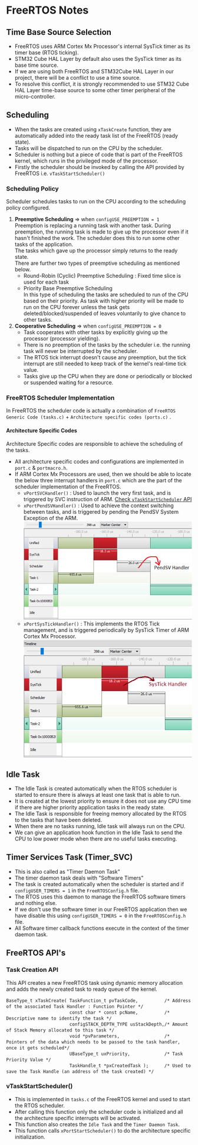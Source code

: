 # FreeRTOS Notes

## Time Base Source Selection
* FreeRTOS uses ARM Cortex Mx Processor's internal SysTick timer as its timer base (RTOS ticking).  
* STM32 Cube HAL Layer by default also uses the SysTick timer as its base time source.  
* If we are using both FreeRTOS and STM32Cube HAL Layer in our project, there will be a conflict to use a time source.  
* To resolve this conflict, it is strongly recommended to use STM32 Cube HAL Layer time-base source to some other timer peripheral of the micro-controller.  


## Scheduling
* When the tasks are created using `xTaskCreate` function, they are automatically added into the ready task list of the FreeRTOS (ready state).  
* Tasks will be dispatched to run on the CPU by the scheduler.  
* Scheduler is nothing but a piece of code that is part of the FreeRTOS kernel, which runs in the privileged mode of the processor.  
* Firstly the scheduler should be invoked by calling the API provided by FreeRTOS i.e. `vTaskStartScheduler()`  

### Scheduling Policy
Scheduler schedules tasks to run on the CPU according to the scheduling policy configured.  
1) **Preemptive Scheduling** => when `configUSE_PREEMPTION = 1 `  
   Preemption is replacing a running task with another task. During preemption, the running task is made to give up the processor even if it hasn't finished the work. The scheduler does this to run some other tasks of the application.  
   The tasks which gave up the processor simply returns to the ready state.  
   There are further two types of preemptive scheduling as mentioned below.  
   * Round-Robin (Cyclic) Preemptive Scheduling : Fixed time slice is used for each task  
   * Priority Base Preemptive Scheduling  
     In this type of scheduling the tasks are scheduled to run of the CPU based on their priority. As task with higher priority will be made to run on the CPU forever unless the task gets deleted/blocked/suspended of leaves voluntarily to give chance to other tasks.  
2) **Cooperative Scheduling** => when `configUSE_PREEMPTION = 0 `
    * Task cooperates with other tasks by explicitly giving up the processor (processor yielding).
    * There is no preemption of the tasks by the scheduler i.e. the running task will never be interrupted by the scheduler.
    * The RTOS tick interrupt doesn't cause any preemption, but the tick interrupt are still needed to keep track of the kernel's real-time tick value.
    * Tasks give up the CPU when they are done or periodically or blocked or suspended waiting for a resource.

### FreeRTOS Scheduler Implementation
In FreeRTOS the scheduler code is actually a combination of `FreeRTOS Generic Code (tasks.c)` + `Architecture specific codes (ports.c)` .  
#### Architecture Specific Codes
Architecture Specific codes are responsible to achieve the scheduling of the tasks.  
  * All architecture specific codes and configurations are implemented in `port.c` & `portmacro.h`.  
  * If ARM Cortex Mx Processors are used, then we should be able to locate the below three interrupt handlers in `port.c` which are the part of the scheduler implementation of the FreeRTOS.  
    * `vPortSVCHandler()` : Used to launch the very first task, and is triggered by SVC instruction of ARM.  [Check `vTaskStartScheduler` API](#vtaskstartscheduler)  
    * `xPortPendSVHandler()` : Used to achieve the context switching between tasks, and is triggered by pending the PendSV System Exception of the ARM.  
      ![alt text](documentation/PendSV_Handler.png "PendSV Handler on Timeline of SystemView Application")  
    * `xPortSysTickHandler()` : This implements the RTOS Tick management, and is triggered periodically by SysTick Timer of ARM Cortex Mx Processor.  
      ![alt text](documentation/SysTick_Handler.png "SysTick Handler on Timeline of SystemView Application")  



## Idle Task
  * The Idle Task is created automatically when the RTOS scheduler is started to ensure there is always at least one task that is able to run.  
  * It is created at the lowest priority to ensure it does not use any CPU time if there are higher priority application tasks in the ready state.  
  * The Idle Task is responsible for freeing memory allocated by the RTOS to the tasks that have been deleted.  
  * When there are no tasks running, Idle task will always run on the CPU.  
  * We can give an application hook function in the Idle Task to send the CPU to low power mode when there are no useful tasks executing.  

## Timer Services Task (Timer_SVC)
  * This is also called as "Timer Daemon Task"
  * The timer daemon task deals with "Software Timers"
  * The task is created automatically when the scheduler is started and if `configUSER_TIMERS = 1` in the `FreeRTOSConfig.h` file.  
  * The RTOS uses this daemon to manage the FreeRTOS software timers and nothing else.  
  * If we don't use the software timer in our FreeRTOS application then we have disable this using `configUSER_TIMERS = 0` in the `FreeRTOSConfig.h` file.  
  * All Software timer callback functions execute in the context of the timer daemon task.  


## FreeRTOS API's
### Task Creation API
This API creates a new FreeRTOS task using dynamic memory allocation and adds the newly created task to ready queue of the kernel.  
```
BaseType_t xTaskCreate( TaskFunction_t pvTaskCode,          /* Address of the associated Task Handler : Function Pointer */
                        const char * const pcName,          /* Descriptive name to identify the task */
                        configSTACK_DEPTH_TYPE usStackDepth,/* Amount of Stack Memory allocated to this task */
                        void *pvParameters,                 /* Pointers of the data which needs to be passed to the task handler, once it gets scheduled*/
                        UBaseType_t uxPriority,             /* Task Priority Value */
                        TaskHandle_t *pxCreatedTask );      /* Used to save the Task Handle (an address of the task created) */
```

### vTaskStartScheduler()
* This is implemented in `tasks.c` of the FreeRTOS kernel and used to start the RTOS scheduler.  
* After calling this function only the scheduler code is initialized and all the architecture specific interrupts will be activated.  
* This function also creates the `Idle Task` and the `Timer Daemon Task`.  
* This function calls `xPortStartScheduler()` to do the architecture specific initialization.  
